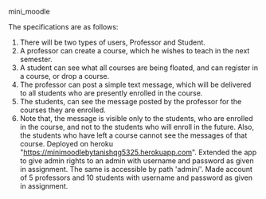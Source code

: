 mini_moodle

The specifications are as follows:

1. There will be two types of users, Professor and Student.
2. A professor can create a course, which he wishes to teach in the next semester.
3. A student can see what all courses are being floated, and can register in a course, or drop a course.
4. The professor can post a simple text message, which will be delivered to all students who are presently enrolled in the course.
5. The students, can see the message posted by the professor for the courses they are enrolled.
6. Note that, the message is visible only to the students, who are enrolled in the course, and not to the students who will enroll in the    future. Also, the students who have left a course cannot see the messages of that course.
Deployed on heroku "https://minimoodlebytanishqg5325.herokuapp.com".
Extended the app to give admin rights to an admin with username and password as given in assignment. The same is accessible by path 'admin/'.
Made account of 5 professors and 10 students with username and password as given in assignment.
